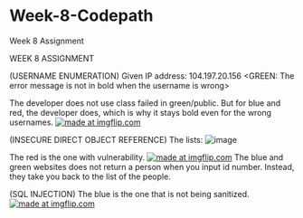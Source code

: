 # Week-8-Codepath
Week 8 Assignment

WEEK 8 ASSIGNMENT

(USERNAME ENUMERATION)
Given IP address: 104.197.20.156
<GREEN: The error message is not in bold when the username is wrong>




The developer does not use class failed in green/public. But for blue and red, the developer does,
which is why it stays bold even for the wrong usernames.
<a href="https://imgflip.com/gif/1y93ig"><img src="https://i.imgflip.com/1y93ig.gif" title="made at imgflip.com"/></a>




(INSECURE DIRECT OBJECT REFERENCE)
The lists:
![image](https://user-images.githubusercontent.com/31251224/32022709-31496668-b9a5-11e7-8255-a8bfec8277e7.png)



The red is the one with vulnerability.
<a href="https://imgflip.com/gif/1y93md"><img src="https://i.imgflip.com/1y93md.gif" title="made at imgflip.com"/></a>
The blue and green websites does not return a person when you input id number. Instead, they take you back to the list of the
people.



(SQL INJECTION)
The blue is the one that is not being sanitized.
<a href="https://imgflip.com/gif/1y9496"><img src="https://i.imgflip.com/1y9496.gif" title="made at imgflip.com"/></a>



